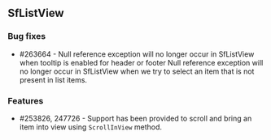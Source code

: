## SfListView

### Bug fixes

* \#263664 - Null reference exception will no longer occur in SfListView when tooltip is enabled for header or footer
Null reference exception will no longer occur in SfListView when we try to select an item that is not present in list items.

### Features

* \#253826, 247726 - Support has been provided to scroll and bring an item into view using `ScrollInView` method.